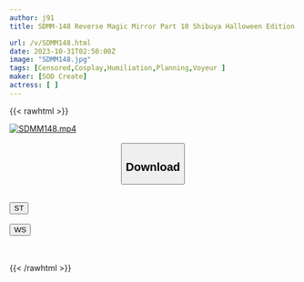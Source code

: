 ```yaml
---
author: j91
title: SDMM-148 Reverse Magic Mirror Part 10 Shibuya Halloween Edition "Don’t You Want To See Cosplay Girls Having Sex In Real Life?" She Boldly Shows Off Her Super Orgasm Without Knowing That A Large Group Of People Are Watching Her! The Most 5 Amateur Girls In The Series Got On Board!

url: /v/SDMM148.html
date: 2023-10-31T02:50:00Z
image: "SDMM148.jpg"
tags: [Censored,Cosplay,Humiliation,Planning,Voyeur ]
maker: [SOD Create]
actress: [ ]
---
```



{{< rawhtml >}}

<div class="video" data-videoid="GAArbzP4RLU16aG">
    <a href="javascript:;">
        <img src="https://my.j91.asia/v/SDMM148.jpg" width="WIDTH" height="HEIGHT" alt="SDMM148.mp4" loading="lazy">
    </a>
</div>

<script type="text/javascript" src="https://j91.asia/asset/on-demand-st.js"></script>

<br>
  <link rel="stylesheet" href="https://j91.asia/asset/bs5.css">
  
  <center>
  <button class="btn btn-primary" type="button" data-bs-toggle="collapse" data-bs-target=".multi-collapse" aria-expanded="false" aria-controls="multiCollapseExample1 multiCollapseExample2"><h2>Download</h2></button></center>
</p>
<div class="row">
  <div class="col">
    <div class="collapse multi-collapse" id="multiCollapseExample1">
      <div class="card card-body">
	      	      <br>
<div class="buttons">  
<a href="https://streamtape.to/v/GAArbzP4RLU16aG"><button class="btn-hover color-3"><i class="fa fa-download"></i> ST</button></a></div>
    </div>
  </div>
</div>
  <div class="col">
    <div class="collapse multi-collapse" id="multiCollapseExample2">
      <div class="card card-body">
	      <br>
<div class="buttons">
    <a href="https://wolfstream.tv/lkqbg2qj6m78"><button class="btn-hover color-9"><i class="fa fa-download"></i> WS</button></a></div>
<br><br>
      </div>
    </div>
  </div>
</div>

{{< /rawhtml >}}
